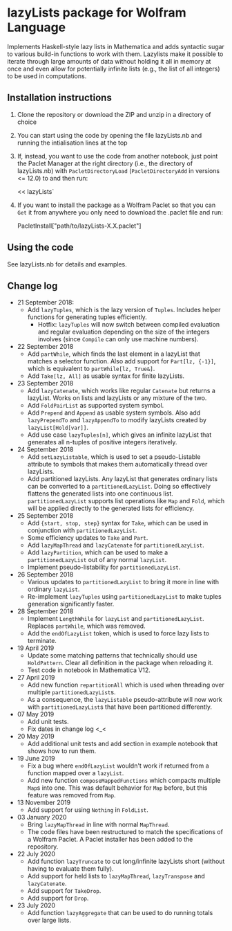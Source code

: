 # lazyLists package for Wolfram Language

Implements Haskell-style lazy lists in Mathematica and adds syntactic sugar to various build-in functions to work with them. Lazylists make it possible to iterate through large amounts of data without holding it all in memory at once and even allow for potentially infinite lists (e.g., the list of all integers) to be used in computations.

## Installation instructions

1. Clone the repository or download the ZIP and unzip in a directory of choice
2. You can start using the code by opening the file lazyLists.nb and running the intialisation lines at the top
3. If, instead, you want to use the code from another notebook, just point the Paclet Manager at the right directory (i.e., the directory of lazyLists.nb) with `PacletDirectoryLoad` (`PacletDirectoryAdd` in versions <= 12.0) to and then run:

    << lazyLists`

4. If you want to install the package as a Wolfram Paclet so that you can `Get` it from anywhere you only need to download the .paclet file and run:

    PacletInstall["path/to/lazyLists-X.X.paclet"]


## Using the code

See lazyLists.nb for details and examples.


## Change log

* 21 September 2018: 
    * Add `lazyTuples`, which is the lazy version of `Tuples`. Includes helper functions for generating tuples efficiently.
        * Hotfix: `lazyTuples` will now switch between compiled evaluation and regular evaluation depending on the size of the integers involves (since `Compile` can only use machine numbers).
* 22 September 2018
    * Add `partWhile`, which finds the last element in a lazyList that matches a selector function. Also add support for `Part[lz, {-1}]`, which is equivalent to `partWhile[lz, True&]`. 
    * Add `Take[lz, All]` as usable syntax for finite lazyLists.
* 23 September 2018
    * Add `lazyCatenate`, which works like regular `Catenate` but returns a lazyList. Works on lists and lazyLists or any mixture of the two.
    * Add `FoldPairList` as supported system symbol.
    * Add `Prepend` and `Append` as usable system symbols. Also add `lazyPrependTo` and `lazyAppendTo` to modify lazyLists created by `lazyList[Hold[var]]`.
    * Add use case `lazyTuples[n]`, which gives an infinite lazyList that generates all n-tuples of positive integers iteratively.
* 24 September 2018
    * Add `setLazyListable`, which is used to set a pseudo-Listable attribute to symbols that makes them automatically thread over lazyLists.
    * Add partitioned lazyLists. Any lazyList that generates ordinary lists can be converted to a `partitionedLazyList`. Doing so effectively flattens the generated lists into one continuous list. `partitionedLazyList` supports list operations like `Map` and `Fold`, which will be applied directly to the generated lists for efficiency.
* 25 September 2018
    * Add `{start, stop, step}` syntax for `Take`, which can be used in conjunction with `partitionedLazyList`.
    * Some efficiency updates to `Take` and `Part`.
    * Add `lazyMapThread` and `lazyCatenate` for `partitionedLazyList`.
    * Add `lazyPartition`, which can be used to make a `partitionedLazyList` out of any normal `lazyList`.
    * Implement pseudo-listability for `partitionedLazyList`.
* 26 September 2018
    * Various updates to `partitionedLazyList` to bring it more in line with ordinary `lazyList`.
    * Re-implement `lazyTuples` using `partitionedLazyList` to make tuples generation significantly faster.
* 28 September 2018
    * Implement `LengthWhile` for `lazyList` and `partitionedLazyList`. Replaces `partWhile`, which was removed.
    * Add the `endOfLazyList` token, which is used to force lazy lists to terminate.
* 19 April 2019
    * Update some matching patterns that technically should use `HoldPattern`. Clear all definition in the package when reloading it. 
    * Test code in notebook in Mathematica V12.
* 27 April 2019
    * Add new function `repartitionAll` which is used when threading over multiple `partitionedLazyList`s.
    * As a consequence, the `lazyListable` pseudo-attribute will now work with `partitionedLazyList`s that have been partitioned differently.
* 07 May 2019
    * Add unit tests.
    * Fix dates in change log <_<
* 20 May 2019
    * Add additional unit tests and add section in example notebook that shows how to run them.
* 19 June 2019
    * Fix a bug where `endOfLazyList` wouldn't work if returned from a function mapped over a `lazyList`.
    * Add new function `composeMappedFunctions` which compacts multiple `Map`s into one. This was default behavior for `Map` before, but this feature was removed from `Map`.
* 13 November 2019
    * Add support for using `Nothing` in `FoldList`.
* 03 January 2020
    * Bring `lazyMapThread` in line with normal `MapThread`.
    * The code files have been restructured to match the specifications of a Wolfram Paclet. A Paclet installer has been added to the repository.
* 22 July 2020
    * Add function `lazyTruncate` to cut long/infinite lazyLists short (without having to evaluate them fully).
    * Add support for held lists to `lazyMapThread`, `lazyTranspose` and `lazyCatenate`.
    * Add support for `TakeDrop`.
    * Add support for `Drop`.
* 23 July 2020
    * Add function `lazyAggregate` that can be used to do running totals over large lists.
